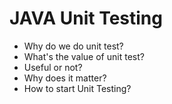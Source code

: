 # JAVA Unit Testing 

- Why do we do unit test?
- What's the value of unit test?
- Useful or not? 
- Why does it matter?
- How to start Unit Testing?

## 
